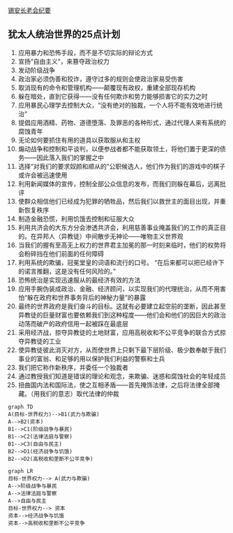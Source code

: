 [锡安长老会纪要](https://wenku.baidu.com/view/242307cc06a1b0717fd5360cba1aa81145318f53.html)


## 犹太人统治世界的25点计划
1. 应用暴力和恐怖手段，而不是不切实际的辩论方式
2. 宣扬“自由主义”，来篡夺政治权力
3. 发动阶级战争
4. 政治家必须伪善和狡诈，遵守过多的规则会使政治家易受伤害
5. 取消现有的命令和管理机构——颠覆现有政权，重建全部现存机构
6. 躲在暗处，直到它获得——没有任何欺诈和势力能够损害它的实力之时
7. 应用暴民心理学去控制大众，“没有绝对的独裁，一个人将不能有效地进行统治”
8. 提倡应用酒精、药物、道德堕落、及罪恶的各种形式，通过代理人来有系统的腐蚀青年
9. 无论如何要抓住有用的道具以获取服从和主权
10. 煽动战争和控制和平谈判，以便参战者都不能获取领土，将他们置于更深的债务——因此落入我们的掌握之中
11. 选择“对我们的要求奴颜和顺从的”公职候选人，他们作为我们的游戏中的棋子或许会被迅速使用
12. 利用新闻媒体的宣传，控制全部公众信息的发布，而我们则躲在幕后，远离批评
13. 使群众相信他们已经成为犯罪的牺牲品，然后我们以救世主的面目出现，并重新恢复秩序
14. 制造金融恐慌，利用饥饿去控制和征服大众
15. 利用共济会的大东方分会渗透共济会，利用慈善事业掩盖我们的工作的真正目的。在异邦人（异教徒）中间散步无神论——唯物主义世界观
16. 当我们的握有至高无上权力的世界君主加冕的那一时刻来临时，他们的权势将会粉碎挡在他们前面的任何障碍
17. 利用系统的欺骗，冠冕堂皇的词语和流行的口号。 “在后来都可以把已经许下的诺言推翻，这是没有任何风险的。”
18. 恐怖统治是实现迅速服从的最经济有效的方法
19. 应用手腕伪装成政治、金融、经济顾问，以实现我们的代理统治，从而不用害怕“躲在政府和世界事务背后的神秘力量”的暴露
20. 最终的世界政府是我们奋斗的目标。这就有必要建立起空前的垄断，因此甚至异教徒的巨量财富也要依赖我们到这种程度——他们会和他们的因巨大的政治动荡而破产的政府信用一起被踩在最底层
21. 采用经济战，掠夺异教徒的土地财富，应用高税收和不公平竞争的联合方式掠夺异教徒的工业
22. 使异教徒彼此消灭对方，从而使世界上只剩下最下层阶级、极少数奉献于我们事业的富翁、和足够的用以保护我们利益的警察和士兵
23. 我们把它称作新秩序，并委任一个独裁者
24. 通过教授我们知道是错误的理论和观念，来欺骗、迷惑和腐蚀社会的年轻成员
25. 扭曲国内法和国际法，使之互相矛盾——首先掩饰法律，之后将法律全部掩藏。（用我们的意志）取代法律的仲裁


```mermaid
graph TD
A(目标-世界权力)-->B1(武力与欺骗)
A-->B2(资本)
B1-->C1(阶级战争与暴民)
B1-->C2(法律法庭与警察)
B1-->C3(自由与民主)
B2-->D1(经济战争与饥饿)
B2-->D2(高税收和垄断不公平竞争)
```

```mermaid
graph LR
目标-世界权力--> A(武力与欺骗)
A-->阶级战争与暴民
A-->法律法庭与警察
A-->自由与民主
目标-世界权力--> 资本
资本-->经济战争与饥饿
资本-->高税收和垄断不公平竞争
```

